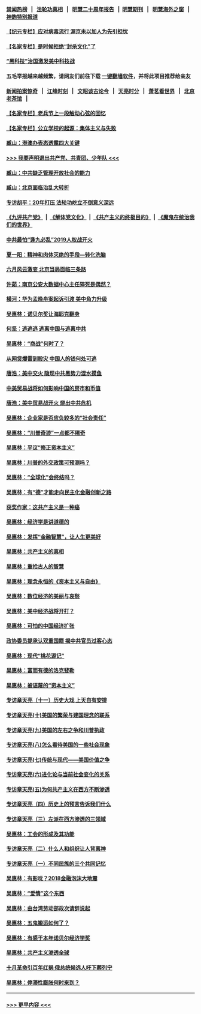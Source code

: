 #### [禁闻热榜](热点新闻.md?=0)  &nbsp;&nbsp;|&nbsp;&nbsp; [法轮功真相](https://github.com/gfw-breaker/truth/blob/master/README.md?=0) &nbsp;&nbsp;|&nbsp;&nbsp; [明慧二十周年报告](https://github.com/gfw-breaker/mh-reports/blob/master/README.md?=0) &nbsp;&nbsp;|&nbsp;&nbsp;[明慧期刊](https://github.com/gfw-breaker/mh-qikan) &nbsp;&nbsp;|&nbsp;&nbsp; [明慧海外之窗](https://github.com/gfw-breaker/mh-news/blob/master/README.md?=0) &nbsp;&nbsp;|&nbsp;&nbsp; [神韵特别报道](https://github.com/gfw-breaker/mh-news/blob/master/shenyun.md?=0)
#### [【纪元专栏】应对病毒流行 渥京未以加人为先引担忧](../pages/nsc423/n11875714.md?t=02252302) 
#### [【名家专栏】是时候拒绝“封杀文化”了](../pages/nsc423/n11814093.md?t=02252302) 
#### [“黑科技”治国激发美中科技战](../pages/nsc423/n11638056.md?t=02252302) 
#### 五毛举报越来越频繁，请网友们前往下载 [一键翻墙软件](https://github.com/gfw-breaker/ssr-accounts)，并将此项目推荐给亲友
#### [新闻拍案惊奇](https://github.com/gfw-breaker/banned-news/blob/master/pages/link4.md) &nbsp;&nbsp;|&nbsp;&nbsp; [江峰时刻](https://github.com/gfw-breaker/banned-news/blob/master/pages/link4.md) &nbsp;&nbsp;|&nbsp;&nbsp; [文昭谈古论今](https://github.com/gfw-breaker/banned-news/blob/master/pages/link4.md) &nbsp;&nbsp;|&nbsp;&nbsp; [天亮时分](https://github.com/gfw-breaker/banned-news/blob/master/pages/link4.md) &nbsp;&nbsp;|&nbsp;&nbsp; [萧茗看世界](https://github.com/gfw-breaker/banned-news/blob/master/pages/link4.md) &nbsp;&nbsp;|&nbsp;&nbsp; [北京老茶馆](https://github.com/gfw-breaker/banned-news/blob/master/pages/link4.md) &nbsp;&nbsp;|&nbsp;&nbsp; 
#### [【名家专栏】老兵节上一段触动心弦的回忆](../pages/nsc423/n11646016.md?t=02252302) 
#### [【名家专栏】公立学校的起源：集体主义与失败](../pages/nsc423/n11601833.md?t=02252302) 
#### [臧山：港澳办表态透露四大关键](../pages/nsc423/n11421628.md?t=02252302) 
#### [>>> 我要声明退出共产党、共青团、少年队 <<<](https://github.com/begood0513/goodnews/blob/master/quit/letter.md) 
#### [臧山：中共缺乏管理开放社会的能力](../pages/nsc423/n11407457.md?t=02252302) 
#### [臧山：北京面临治乱大转折](../pages/nsc423/n11406895.md?t=02252302) 
#### [专访胡平：20年打压 法轮功屹立不倒意义深远](../pages/nsc423/n11398800.md?t=02252302) 
#### [《九评共产党》](https://github.com/begood0513/9ping.md/blob/master/README.md) &nbsp;|&nbsp; [《解体党文化》](../../../../jtdwh.md/blob/master/README.md)  &nbsp;|&nbsp; [《共产主义的终极目的》](../../../../gczydzjmd.md/blob/master/README.md) &nbsp;|&nbsp; [《魔鬼在统治我们的世界》](../../../../mgztzwmdsj.md/blob/master/README.md) 
#### [中共最怕“逢九必乱”2019人权战开火](../pages/nsc423/n11385248.md?t=02252302) 
#### [夏一阳：精神和肉体灭绝的手段—转化洗脑](../pages/nsc423/n11368250.md?t=02252302) 
#### [六月风云激变 北京当局面临三条路](../pages/nsc423/n11313668.md?t=02252302) 
#### [许茹：南京公安大数据中心主任猝死是偶然？](../pages/nsc423/n11064744.md?t=02252302) 
#### [横河：华为孟晚舟案起诉引渡 美中角力升级](../pages/nsc423/n11027230.md?t=02252302) 
#### [吴惠林：诺贝尔奖让海耶克翻身](../pages/nsc423/n10890049.md?t=02252302) 
#### [何坚：逃逃逃 逃离中国与逃离中共](../pages/nsc423/n10592891.md?t=02252302) 
#### [吴惠林：“商战”何时了？](../pages/nsc423/n10573558.md?t=02252302) 
#### [从网贷爆雷到股灾 中国人的钱何处可逃](../pages/nsc423/n10572800.md?t=02252302) 
#### [唐浩：美中交火 隐现中共黑势力混水摸鱼](../pages/nsc423/n10544040.md?t=02252302) 
#### [中美贸易战将如何影响中国的房市和币值](../pages/nsc423/n10543697.md?t=02252302) 
#### [唐浩：美中贸易战开火 烧出中共危机](../pages/nsc423/n10540126.md?t=02252302) 
#### [吴惠林：企业家是否应负较多的“社会责任”](../pages/nsc423/n10535022.md?t=02252302) 
#### [吴惠林：“川普奇迹”一点都不稀奇](../pages/nsc423/n10512808.md?t=02252302) 
#### [吴惠林：平议“修正资本主义”](../pages/nsc423/n10495724.md?t=02252302) 
#### [吴惠林：川普的外交政策可预测吗？](../pages/nsc423/n10462387.md?t=02252302) 
#### [吴惠林：“全球化”会终结吗？](../pages/nsc423/n10452838.md?t=02252302) 
#### [吴惠林：有“德”才能走向民主化金融创新之路](../pages/nsc423/n10432292.md?t=02252302) 
#### [获奖作家：这共产主义是一种癌](../pages/nsc423/n10431541.md?t=02252302) 
#### [吴惠林：经济学是讲道德的](../pages/nsc423/n10398014.md?t=02252302) 
#### [吴惠林：发挥“金融智慧”，让人生更美好](../pages/nsc423/n10375019.md?t=02252302) 
#### [吴惠林：共产主义的真相](../pages/nsc423/n10351394.md?t=02252302) 
#### [吴惠林：重拾古人的智慧](../pages/nsc423/n10337691.md?t=02252302) 
#### [吴惠林：理念永恒的《资本主义与自由》](../pages/nsc423/n10316274.md?t=02252302) 
#### [吴惠林：数位经济的美丽与哀愁](../pages/nsc423/n10292946.md?t=02252302) 
#### [吴惠林：美中经济战将开打？](../pages/nsc423/n10258825.md?t=02252302) 
#### [吴惠林：可怕的中国经济扩张](../pages/nsc423/n10219147.md?t=02252302) 
#### [政协委员提承认双重国籍 揭中共官员过客心态](../pages/nsc423/n10208809.md?t=02252302) 
#### [吴惠林：现代“桃花源记”](../pages/nsc423/n10185234.md?t=02252302) 
#### [吴惠林：富而有德的洛克斐勒](../pages/nsc423/n10142264.md?t=02252302) 
#### [吴惠林：被诬蔑的“资本主义”](../pages/nsc423/n10124816.md?t=02252302) 
#### [专访章天亮（十一）历史大戏 上天自有安排](../pages/nsc423/n10094905.md?t=02252302) 
#### [专访章天亮(十)美国的繁荣与建国理念的联系](../pages/nsc423/n10094899.md?t=02252302) 
#### [专访章天亮(九)美国的左右之争和川普执政](../pages/nsc423/n10094889.md?t=02252302) 
#### [专访章天亮(八)怎么看待美国的一些社会现象](../pages/nsc423/n10094857.md?t=02252302) 
#### [专访章天亮(七)传统与现代——美国价值之争](../pages/nsc423/n10093140.md?t=02252302) 
#### [专访章天亮(六)进化论与当前社会变化的关系](../pages/nsc423/n10092036.md?t=02252302) 
#### [专访章天亮(五)为何共产主义在西方不断渗透](../pages/nsc423/n10083620.md?t=02252302) 
#### [专访章天亮（四）历史上的预言告诉我们什么](../pages/nsc423/n10083606.md?t=02252302) 
#### [专访章天亮（三）左派在西方渗透的三领域](../pages/nsc423/n10081115.md?t=02252302) 
#### [吴惠林：工会的形成及其功能](../pages/nsc423/n10080633.md?t=02252302) 
#### [专访章天亮（二）什么人和组织让人背离神](../pages/nsc423/n10076637.md?t=02252302) 
#### [专访章天亮（一）不同民族的三个共同记忆](../pages/nsc423/n10074188.md?t=02252302) 
#### [吴惠林：有影呒？2018金融泡沫大地震](../pages/nsc423/n10040534.md?t=02252302) 
#### [吴惠林：“爱情”这个东西](../pages/nsc423/n10019423.md?t=02252302) 
#### [吴惠林：由台湾劳动部政次请辞说起](../pages/nsc423/n9979679.md?t=02252302) 
#### [吴惠林：五鬼搬运如何了？](../pages/nsc423/n9925338.md?t=02252302) 
#### [吴惠林：有感于本年诺贝尔经济学奖](../pages/nsc423/n9871883.md?t=02252302) 
#### [吴惠林：共产主义渗透全球](../pages/nsc423/n9812748.md?t=02252302) 
#### [十月革命引百年红祸 俄总统候选人吁下葬列宁](../pages/nsc423/n9810182.md?t=02252302) 
#### [吴惠林：停滞性膨胀何时来到？](../pages/nsc423/n9764136.md?t=02252302) 

----
#### [ >>> 更早内容 <<< ](../indexes/nsc423-earlier.md)
